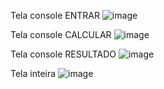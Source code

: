 Tela console ENTRAR
![image](https://github.com/user-attachments/assets/3089a4e2-1b79-4e8b-845c-201c4b64d7f6)

Tela console CALCULAR
![image](https://github.com/user-attachments/assets/841e0920-06b8-4f2f-8f75-7e6cbce6d024)

Tela console RESULTADO
![image](https://github.com/user-attachments/assets/5e8a542b-f691-4062-b401-f265901e2017)

Tela inteira
![image](https://github.com/user-attachments/assets/138ae2d9-90a1-49f4-a68e-207156d11fb5)
